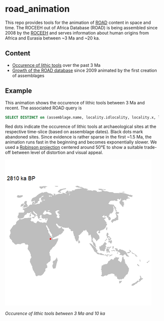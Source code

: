 # road_animation
 This repo provides tools for the animation of <a href="http://www.roceeh.uni-tuebingen.de/roadweb/smarty_road_simple_search.php" target="_blank">ROAD</a> content in space and time. The ROCEEH out of Africa Database (ROAD) is being assembled since 2008 by the <a href="http://www.roceeh.net" target="_blank">ROCEEH</a> and serves information about human origins from Africa and Eurasia between ~3 Ma and ~20 ka. 

## Content
 - <a href="/lithics" target="_blank">Occurence of lithic tools</a> over the past 3 Ma 
 - <a href="/input" target="_blank">Growth of the ROAD database</a> since 2009 animated by the first creation of assemblages
 
## Example
 This animation shows the occurence of lithic tools between 3 Ma and recent. The associated ROAD query is  
  ```sql
 SELECT DISTINCT on (assemblage.name, locality.idlocality, locality.x, locality.y, query_age_min, query_age_max, age_comments) assemblage.name, locality.idlocality, locality.x, locality.y, query_age_min, query_age_max, age_comments FROM assemblage, locality,all_age(0,3000000) as (locality varchar,assemblage int, assemblage_name varchar,query_age_min int, query_age_max int, age_comments varchar) WHERE ((locality.idlocality = assemblage.locality_idlocality and (assemblage.category ilike '%raw material%' or assemblage.category ilike '%technology%' or assemblage.category ilike '%typology%')) and locality = assemblage.locality_idlocality and assemblage = assemblage.idassemblage) ORDER BY locality.idlocality
 ``` 
 Red dots indicate the occurence of lithic tools at archaeological sites at the respective time-slice (based on assemblage dates). Black dots mark abandoned sites. Since evidence is rather sparse in the first ~1.5 Ma, the animation runs fast in the beginning and becomes exponentially slower. 
 We used a <a href="https://geography.wisc.edu/maplibrary/the-robinson-projection/" target="_blank">Robinson projection</a> centered around 50°E to show a suitable trade-off between level of distortion and visual appeal. 
  
![Fast animation of human tool use](/lithics/road_lithics3MaEXP_30sec_30fps.gif)
 
 
 *Occurence of lithic tools between 3 Ma and 10 ka*